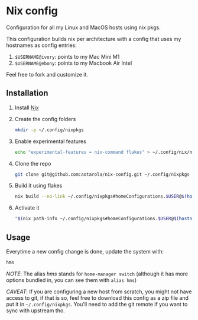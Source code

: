 # Nix config

Configuration for all my Linux and MacOS hosts using nix pkgs.

This configuration builds nix per architecture with a config that uses my
hostnames as config entries:

1. `$USERNAME@ivory`: points to my Mac Mini M1
1. `$USERNAME@ebony`: points to my Macbook Air Intel

Feel free to fork and customize it.

## Installation

1. Install [Nix](https://nixos.org/download.html)

1. Create the config folders

    ```sh
    mkdir -p ~/.config/nixpkgs
    ```

1. Enable experimental features

    ```sh
    echo "experimental-features = nix-command flakes" > ~/.config/nix/nix.conf
    ```
1. Clone the repo

    ```sh
    git clone git@github.com:aotarola/nix-config.git ~/.config/nixpkgs
    ```
1. Build it using flakes

    ```sh
    nix build --no-link ~/.config/nixpkgs#homeConfigurations.$USER@$(hostname -s).activationPackage
    ```

1. Activate it

    ```sh
    "$(nix path-info ~/.config/nixpkgs#homeConfigurations.$USER@$(hostname -s).activationPackage)"/activate
    ```

## Usage

Everytime a new config change is done, update the system with:

```sh
hms	
```

_NOTE_: The alias _hms_ stands for `home-manager switch` (although it has more options bundled in, you can see them with `alias hms`)

_CAVEAT_: If you are configuring a new host from scratch, you might not have 
access to git, if that is so, feel free to download this config as a zip file 
and put it in `~/.config/nixpkgs`. You'll need to add the git remote if you 
want to sync with upstream tho.
